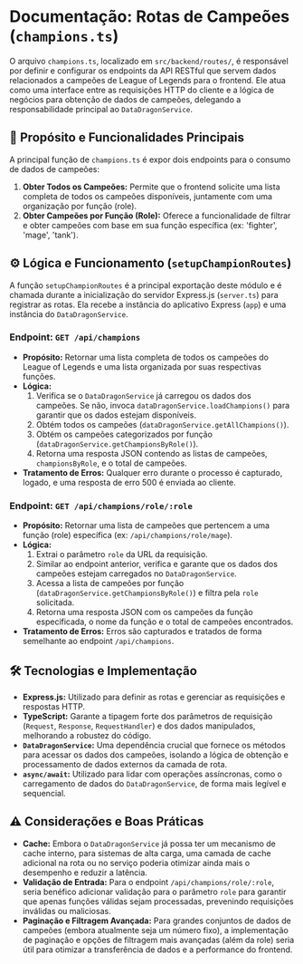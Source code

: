# Documentação: Rotas de Campeões (`champions.ts`)

O arquivo `champions.ts`, localizado em `src/backend/routes/`, é responsável por definir e configurar os endpoints da API RESTful que servem dados relacionados a campeões de League of Legends para o frontend. Ele atua como uma interface entre as requisições HTTP do cliente e a lógica de negócios para obtenção de dados de campeões, delegando a responsabilidade principal ao `DataDragonService`.

## 🎯 Propósito e Funcionalidades Principais

A principal função de `champions.ts` é expor dois endpoints para o consumo de dados de campeões:

1. **Obter Todos os Campeões:** Permite que o frontend solicite uma lista completa de todos os campeões disponíveis, juntamente com uma organização por função (role).
2. **Obter Campeões por Função (Role):** Oferece a funcionalidade de filtrar e obter campeões com base em sua função específica (ex: 'fighter', 'mage', 'tank').

## ⚙️ Lógica e Funcionamento (`setupChampionRoutes`)

A função `setupChampionRoutes` é a principal exportação deste módulo e é chamada durante a inicialização do servidor Express.js (`server.ts`) para registrar as rotas. Ela recebe a instância do aplicativo Express (`app`) e uma instância do `DataDragonService`.

### Endpoint: `GET /api/champions`

* **Propósito:** Retornar uma lista completa de todos os campeões do League of Legends e uma lista organizada por suas respectivas funções.
* **Lógica:**
    1. Verifica se o `DataDragonService` já carregou os dados dos campeões. Se não, invoca `dataDragonService.loadChampions()` para garantir que os dados estejam disponíveis.
    2. Obtém todos os campeões (`dataDragonService.getAllChampions()`).
    3. Obtém os campeões categorizados por função (`dataDragonService.getChampionsByRole()`).
    4. Retorna uma resposta JSON contendo as listas de campeões, `championsByRole`, e o total de campeões.
* **Tratamento de Erros:** Qualquer erro durante o processo é capturado, logado, e uma resposta de erro 500 é enviada ao cliente.

### Endpoint: `GET /api/champions/role/:role`

* **Propósito:** Retornar uma lista de campeões que pertencem a uma função (role) específica (ex: `/api/champions/role/mage`).
* **Lógica:**
    1. Extrai o parâmetro `role` da URL da requisição.
    2. Similar ao endpoint anterior, verifica e garante que os dados dos campeões estejam carregados no `DataDragonService`.
    3. Acessa a lista de campeões por função (`dataDragonService.getChampionsByRole()`) e filtra pela `role` solicitada.
    4. Retorna uma resposta JSON com os campeões da função especificada, o nome da função e o total de campeões encontrados.
* **Tratamento de Erros:** Erros são capturados e tratados de forma semelhante ao endpoint `/api/champions`.

## 🛠️ Tecnologias e Implementação

* **Express.js:** Utilizado para definir as rotas e gerenciar as requisições e respostas HTTP.
* **TypeScript:** Garante a tipagem forte dos parâmetros de requisição (`Request`, `Response`, `RequestHandler`) e dos dados manipulados, melhorando a robustez do código.
* **`DataDragonService`:** Uma dependência crucial que fornece os métodos para acessar os dados dos campeões, isolando a lógica de obtenção e processamento de dados externos da camada de rota.
* **`async/await`:** Utilizado para lidar com operações assíncronas, como o carregamento de dados do `DataDragonService`, de forma mais legível e sequencial.

## ⚠️ Considerações e Boas Práticas

* **Cache:** Embora o `DataDragonService` já possa ter um mecanismo de cache interno, para sistemas de alta carga, uma camada de cache adicional na rota ou no serviço poderia otimizar ainda mais o desempenho e reduzir a latência.
* **Validação de Entrada:** Para o endpoint `/api/champions/role/:role`, seria benéfico adicionar validação para o parâmetro `role` para garantir que apenas funções válidas sejam processadas, prevenindo requisições inválidas ou maliciosas.
* **Paginação e Filtragem Avançada:** Para grandes conjuntos de dados de campeões (embora atualmente seja um número fixo), a implementação de paginação e opções de filtragem mais avançadas (além da role) seria útil para otimizar a transferência de dados e a performance do frontend.
